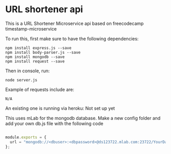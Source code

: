 # URL shortener api

This is a URL Shortener Microservice api based on freecodecamp timestamp-microservice


To run this, first make sure to have the following dependencies:
```
npm install express.js --save
npm install body-parser.js --save
npm install mongodb --save
npm install request --save
```

Then in console, run: 

```
node server.js
```
Example of requests include are: 

```
N/A
```

An existing one is running via heroku: 
Not set up yet

This uses mLab for the mongodb database. Make a new config folder and add your own db.js file with the following code

``` javascript

module.exports = {
  url = "mongodb://<dbuser>:<dbpassword>@ds123722.mlab.com:23722/YourDatabaseName"
};
```
